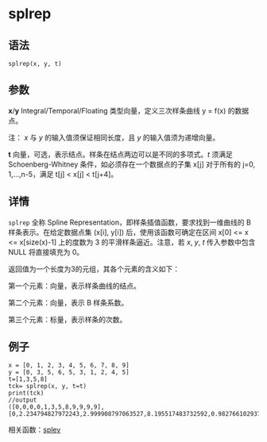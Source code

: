 # splrep

## 语法

`splrep(x, y, t)`

## 参数

**x**/**y** Integral/Temporal/Floating 类型向量，定义三次样条曲线 y =
f(x) 的数据点。

注： *x* 与 *y* 的输入值须保证相同长度，且 *y*
的输入值须为递增向量。

**t** 向量，可选，表示结点。样条在结点两边可以是不同的多项式。*t* 须满足
Schoenberg-Whitney 条件，如必须存在一个数据点的子集 x[j] 对于所有的 j=0, 1,...,n-5，满足 t[j] < x[j] <
t[j+4]。

## 详情

`splrep` 全称 Spline Representation，即样条插值函数，要求找到一维曲线的
B 样条表示。在给定数据点集 (x[i], y[i]) 后，使用该函数可确定在区间 x[0] <= x <= x[size(x)-1] 上的度数为 3
的平滑样条逼近。注意，若 *x*, *y*, *t* 传入参数中包含 NULL 将直接填充为 0。

返回值为一个长度为3的元组，其各个元素的含义如下：

第一个元素：向量，表示样条曲线的结点。

第二个元素：向量，表示 B 样条系数。

第三个元素：标量，表示样条的次数。

## 例子

```
x = [0, 1, 2, 3, 4, 5, 6, 7, 8, 9]
y = [0, 3, 5, 6, 5, 3, 1, 2, 4, 5]
t=[1,3,5,8]
tck= splrep(x, y, t=t)
print(tck)
//output
([0,0,0,0,1,3,5,8,9,9,9,9],[0,2.234794827972243,2.999908797063527,8.195517483732592,0.982766102937427,0.416533320193195,6.868465914739519,5,0,0,0,0],3)
```

相关函数：[splev](splev.html)

